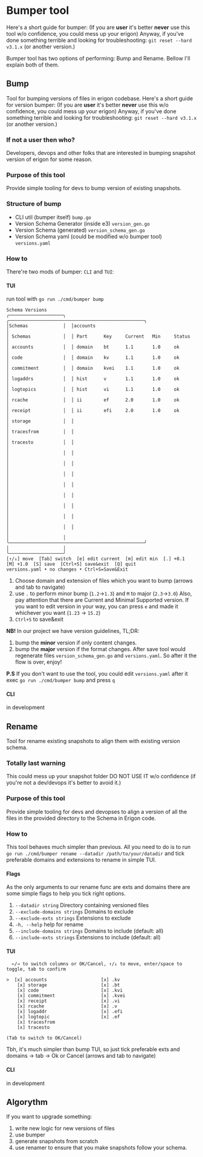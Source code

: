 # Bumper tool

Here's a short guide for bumper: (If you are **user** it's better **never** use this tool w/o confidence, you could mess up your erigon)
Anyway, if you've done something terrible and looking for troubleshooting:
`git reset --hard v3.1.x` (or another version.)

Bumper tool has two options of performing: Bump and Rename. Bellow I'll explain both of them.

## Bump
Tool for bumping versions of files in erigon codebase.
Here's a short guide for version bumper: (If you are **user** it's better **never** use this w/o confidence, you could mess up your erigon)
Anyway, if you've done something terrible and looking for troubleshooting:
`git reset --hard v3.1.x` (or another version.)
### If not a user then who?
Developers, devops and other folks that are interested in bumping snapshot version of erigon for some reason.
### Purpose of this tool
Provide simple tooling for devs to bump version of existing snapshots.
### Structure of bump
- CLI util (bumper itself) `bump.go`
- Version Schema Generator (inside e3) `version_gen.go`
- Version Schema (generated) `version_schema_gen.go`
- Version Schema yaml (could be modified w/o bumper tool) `versions.yaml`
### How to
There're two mods of bumper: `CLI` and `TUI`:
#### TUI
run tool with `go run ./cmd/bumper bump`
```
Schema Versions                                                                                                     
╭────────────────────╮  ╭──────────────────────────────────────────────────╮                                        
│Schemas             │  │accounts                                          │                                        
│ Schemas            │  │ Part      Key     Current   Min     Status       │                                        
│ accounts           │  │ domain    bt      1.1       1.0     ok           │                                        
│ code               │  │ domain    kv      1.1       1.0     ok           │                                        
│ commitment         │  │ domain    kvei    1.1       1.0     ok           │                                        
│ logaddrs           │  │ hist      v       1.1       1.0     ok           │                                        
│ logtopics          │  │ hist      vi      1.1       1.0     ok           │                                        
│ rcache             │  │ ii        ef      2.0       1.0     ok           │                                        
│ receipt            │  │ ii        efi     2.0       1.0     ok           │                                        
│ storage            │  │                                                  │                                        
│ tracesfrom         │  │                                                  │                                        
│ tracesto           │  │                                                  │                                        
│                    │  │                                                  │                                        
│                    │  │                                                  │                                        
│                    │  │                                                  │                                        
│                    │  │                                                  │                                        
│                    │  │                                                  │                                        
│                    │  │                                                  │                                        
│                    │  │                                                  │                                        
│                    │  │                                                  │                                        
│                    │  ╰──────────────────────────────────────────────────╯                                        
│                    │                                                                                              
╰────────────────────╯                                                                                              
[↑/↓] move  [Tab] switch  [e] edit current  [m] edit min  [.] +0.1  [M] +1.0  [S] save  [Ctrl+S] save&exit  [Q] quit
versions.yaml • no changes • Ctrl+S=Save&Exit                           
```

1. Choose domain and extension of files which you want to bump (arrows and tab to navigate)
2. use `.` to perform minor bump (`1.2`->`1.3`) and `M` to major (`2.3`->`3.0`) Also, pay attention that there are Current and Minimal Supported version. If you want to edit version in your way, you can press `e` and made it whichever you want (`1.23` -> `15.2`)
3. `Ctrl+S` to save&exit

**NB!** In our project we have version guidelines, TL;DR:
1. bump the **minor** version if only content changes.
2. bump the **major** version if the format changes.
   After save tool would regenerate files `version_schema_gen.go` and `versions.yaml`. So after it the flow is over, enjoy!

**P.S**
If you don't want to use the tool, you could edit `versions.yaml` after it exec `go run ./cmd/bumper bump` and press `q`
#### CLI
in development

## Rename
Tool for rename existing snapshots to align them with existing version schema. 
### Totally last warning
This could mess up your snapshot folder DO NOT USE IT w/o confidence (if you're not a dev/devops it's better to avoid it.)
### Purpose of this tool
Provide simple tooling for devs and devopses to align a version of all the files in the provided directory to the Schema 
in Erigon code.
### How to
This tool behaves much simpler than previous. All you need to do is to run `go run ./cmd/bumper rename --datadir /path/to/your/datadir`
and tick preferable domains and extensions to rename in simple TUI.
#### Flags
As the only arguments to our rename func are exts and domains there are some simple flags to help you tick right options.
1. `--datadir string`            Directory containing versioned files
2. `--exclude-domains strings`   Domains to exclude
3. `--exclude-exts strings`      Extensions to exclude
4. `-h, --help`                      help for rename
5. `--include-domains strings`   Domains to include (default: all)
6. `--include-exts strings`      Extensions to include (default: all)

#### TUI
```aiignore
  ←/→ to switch columns or OK/Cancel, ↑/↓ to move, enter/space to toggle, tab to confirm  
                                                                                          
>  [x] accounts                    [x] .kv
    [x] storage                    [x] .bt
    [x] code                       [x] .kvi
    [x] commitment                 [x] .kvei
    [x] receipt                    [x] .vi
    [x] rcache                     [x] .v
    [x] logaddr                    [x] .efi
    [x] logtopic                   [x] .ef
    [x] tracesfrom             
    [x] tracesto               

(Tab to switch to OK/Cancel)
```
Tbh, it's much simpler than bump TUI, so just tick preferable exts and domains -> tab -> Ok or Cancel (arrows and tab to navigate)
#### CLI
in development
## Algorythm
If you want to upgrade something:
1. write new logic for new versions of files
2. use bumper
3. generate snapshots from scratch
4. use renamer to ensure that you make snapshots follow your schema.
